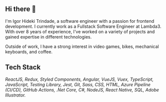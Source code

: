 ## Hi there 👋

I'm Igor Hideki Trindade, a software engineer with a passion for frontend development. I currently work as a Fullstack Software Engineer at Lambda3. With over 8 years of experience, I've worked on a variety of projects and gained expertise in different technologies.

Outside of work, I have a strong interest in video games, bikes, mechanical keyboards, and coffee.

## Tech Stack

*ReactJS, Redux, Styled Components, Angular, VueJS, Vuex, TypeScript, JavaScript, Testing Library, Jest, Git, Sass, CSS, HTML, Azure Pipeline (CI/CD), GitHub Actions, .Net Core, C#, NodeJS, React Native, SQL, Adobe Illustrator.*
